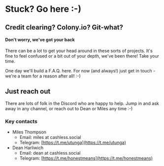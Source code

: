 # Stuck? Go here :-)

## Credit clearing? Colony.io? Git-what?

#### Don't worry, we've got your back

There can be a lot to get your head around in these sorts of projects. It's fine to feel confused or a bit out of your depth, we've been there! Take your time.

One day we'll build a F.A.Q. here. For now (and always!) just get in touch - we're a team for a reason after all! :-)

## Just reach out

There are lots of folk in the Discord who are happy to help. Jump in and ask away in any channel, or reach out to Dean or Miles any time :-)

### Key contacts

* Miles Thompson
  * Email: miles at cashless.social
  * Telegram: [https://t.me/utunga](https://t.me/utunga)
* Dean Harliwich
  * Email: dean at cashless.social
  * Telegram: [https://t.me/honestmeans](https://t.me/honestmeans)

